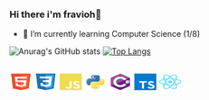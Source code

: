 ### Hi there  i'm fravioh👋

- 🌱 I’m currently learning Computer Science (1/8)

![Anurag's GitHub stats](https://github-readme-stats.vercel.app/api?username=fravioh&show_icons=true&theme=transparent)
[![Top Langs](https://github-readme-stats.vercel.app/api/top-langs/?username=fravioh&layout=compact)](https://github.com/anuraghazra/github-readme-stats)
<div style="display: inline_block"><br>
  <img align="center" alt="fravioh-HTML" height="30" width="40" src="https://raw.githubusercontent.com/devicons/devicon/master/icons/html5/html5-original.svg">
  <img align="center" alt="fravioh-CSS" height="30" width="40" src="https://raw.githubusercontent.com/devicons/devicon/master/icons/css3/css3-original.svg">
  <img align="center" alt="fravioh-Js" height="30" width="40" src="https://raw.githubusercontent.com/devicons/devicon/master/icons/javascript/javascript-plain.svg">
  <img align="center" alt="fravioh-Python" height="30" width="40" src="https://raw.githubusercontent.com/devicons/devicon/master/icons/python/python-original.svg">
  <img align="center" alt="fravioh-Csharp" height="30" width="40" src="https://raw.githubusercontent.com/devicons/devicon/master/icons/csharp/csharp-original.svg">
  <img align="center" alt="fravioh-Ts" height="30" width="40" src="https://raw.githubusercontent.com/devicons/devicon/master/icons/typescript/typescript-plain.svg">
  <img align="center" alt="fravioh-React" height="30" width="40" src="https://raw.githubusercontent.com/devicons/devicon/master/icons/react/react-original.svg">
  
</div>
